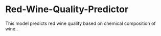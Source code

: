 # Red-Wine-Quality-Predictor
This model predicts red wine quality based on chemical composition of wine..
